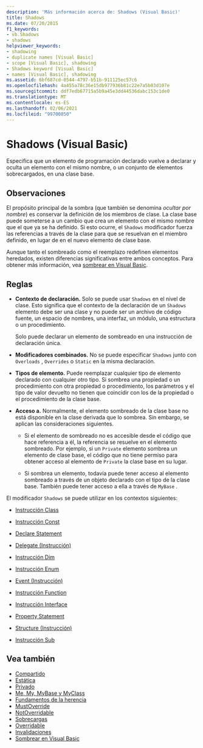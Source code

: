 ```yaml
---
description: 'Más información acerca de: Shadows (Visual Basic)'
title: Shadows
ms.date: 07/20/2015
f1_keywords:
- vb.Shadows
- shadows
helpviewer_keywords:
- shadowing
- duplicate names [Visual Basic]
- scope [Visual Basic], shadowing
- Shadows keyword [Visual Basic]
- names [Visual Basic], shadowing
ms.assetid: 6bf687cd-0544-4797-b51b-911125ec57c6
ms.openlocfilehash: 4a455a78c36e15db977936b81c22e7a5b03d107e
ms.sourcegitcommit: ddf7edb67715a5b9a45e3dd44536dabc153c1de0
ms.translationtype: MT
ms.contentlocale: es-ES
ms.lasthandoff: 02/06/2021
ms.locfileid: "99700850"
---
```

# <a name="shadows-visual-basic"></a>Shadows (Visual Basic)

Especifica que un elemento de programación declarado vuelve a declarar y oculta un elemento con el mismo nombre, o un conjunto de elementos sobrecargados, en una clase base.

## <a name="remarks"></a>Observaciones

El propósito principal de la sombra (que también se denomina *ocultar por nombre*) es conservar la definición de los miembros de clase. La clase base puede someterse a un cambio que crea un elemento con el mismo nombre que el que ya se ha definido. Si esto ocurre, el `Shadows` modificador fuerza las referencias a través de la clase para que se resuelvan en el miembro definido, en lugar de en el nuevo elemento de clase base.

Aunque tanto el sombreado como el reemplazo redefinen elementos heredados, existen diferencias significativas entre ambos conceptos. Para obtener más información, vea [sombrear en Visual Basic](../../programming-guide/language-features/declared-elements/shadowing.md).

## <a name="rules"></a>Reglas

- **Contexto de declaración.** Solo se puede usar `Shadows` en el nivel de clase. Esto significa que el contexto de la declaración de un `Shadows` elemento debe ser una clase y no puede ser un archivo de código fuente, un espacio de nombres, una interfaz, un módulo, una estructura o un procedimiento.

  Solo puede declarar un elemento de sombreado en una instrucción de declaración única.

- **Modificadores combinados.** No se puede especificar `Shadows` junto con `Overloads` , `Overrides` o `Static` en la misma declaración.

- **Tipos de elemento.** Puede reemplazar cualquier tipo de elemento declarado con cualquier otro tipo. Si sombrea una propiedad o un procedimiento con otra propiedad o procedimiento, los parámetros y el tipo de valor devuelto no tienen que coincidir con los de la propiedad o el procedimiento de la clase base.

- **Acceso a.** Normalmente, el elemento sombreado de la clase base no está disponible en la clase derivada que lo sombrea. Sin embargo, se aplican las consideraciones siguientes.

  - Si el elemento de sombreado no es accesible desde el código que hace referencia a él, la referencia se resuelve en el elemento sombreado. Por ejemplo, si un `Private` elemento sombrea un elemento de clase base, el código que no tiene permiso para obtener acceso al elemento de `Private` la clase base en su lugar.

  - Si sombrea un elemento, todavía puede tener acceso al elemento sombreado a través de un objeto declarado con el tipo de la clase base. También puede tener acceso a ella a través de `MyBase` .

El modificador `Shadows` se puede utilizar en los contextos siguientes:

- [Instrucción Class](../statements/class-statement.md)

- [Instrucción Const](../statements/const-statement.md)

- [Declare Statement](../statements/declare-statement.md)

- [Delegate (Instrucción)](../statements/delegate-statement.md)

- [Instrucción Dim](../statements/dim-statement.md)

- [Instrucción Enum](../statements/enum-statement.md)

- [Event (Instrucción)](../statements/event-statement.md)

- [Instrucción Function](../statements/function-statement.md)

- [Instrucción Interface](../statements/interface-statement.md)

- [Property Statement](../statements/property-statement.md)

- [Structure (Instrucción)](../statements/structure-statement.md)

- [Instrucción Sub](../statements/sub-statement.md)

## <a name="see-also"></a>Vea también

- [Compartido](shared.md)
- [Estática](static.md)
- [Privado](private.md)
- [Me, My, MyBase y MyClass](../../programming-guide/program-structure/me-my-mybase-and-myclass.md)
- [Fundamentos de la herencia](../../programming-guide/language-features/objects-and-classes/inheritance-basics.md)
- [MustOverride](mustoverride.md)
- [NotOverridable](notoverridable.md)
- [Sobrecargas](overloads.md)
- [Overridable](overridable.md)
- [Invalidaciones](overrides.md)
- [Sombrear en Visual Basic](../../programming-guide/language-features/declared-elements/shadowing.md)
